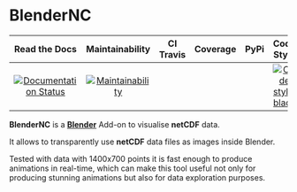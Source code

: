 # BlenderNC

|  Read the Docs |  Maintainability | CI Travis | Coverage | PyPi | Code Style |
|:--------------:|:----------------:|:---------:|:--------:|:----:|:----------:|
| [![Documentation Status](https://readthedocs.org/projects/blendernc/badge/?version=latest)](https://blendernc.readthedocs.io/en/latest/?badge=latest) | [![Maintainability](https://api.codeclimate.com/v1/badges/bbd6f981e5f5a26c6a56/maintainability)](https://codeclimate.com/github/blendernc/blendernc/maintainability) | | | | [![Code style: black](https://img.shields.io/badge/code%20style-black-000000.svg)](https://github.com/psf/black)|

**BlenderNC** is a [**Blender**](www.blender.org) Add-on to visualise **netCDF** data.

It allows to transparently use **netCDF** data files as images inside Blender.

Tested with data with 1400x700 points it is fast enough to produce animations in real-time,
which can make this tool useful not only for producing stunning animations but also for data exploration purposes. 
